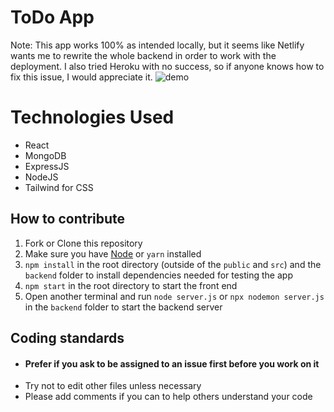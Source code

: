 # ToDo App

Note: This app works 100% as intended locally, but it seems like Netlify wants me to rewrite the whole backend in order to work with the deployment. I also tried Heroku with no success, so if anyone knows how to fix this issue, I would appreciate it.
 ![demo](https://user-images.githubusercontent.com/22351537/143672124-2a55791d-25d2-42c7-bb0d-491aeab682d1.gif)

# Technologies Used

* React
* MongoDB
* ExpressJS
* NodeJS
* Tailwind for CSS

## How to contribute 

1. Fork or Clone this repository
2. Make sure you have [Node](https://nodejs.org/en/) or `yarn` installed 
3. `npm install` in the root directory (outside of the `public` and `src`) and the `backend` folder to install dependencies needed for testing the app
4. `npm start` in the root directory to start the front end
5. Open another terminal and run `node server.js` or `npx nodemon server.js` in the `backend` folder to start the backend server

## Coding standards
* #### Prefer if you ask to be assigned to an issue first before you work on it
* Try not to edit other files unless necessary
* Please add comments if you can to help others understand your code
